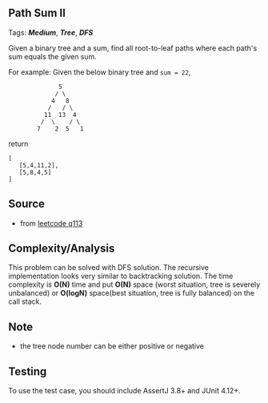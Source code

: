 [comment]: <> (This is a comment, it will not be included. For every question commit to the repository, you should put this readme file in the question/problem folder as a readme file, rename it to README.md)

## Path Sum II
Tags: ___Medium___, ___Tree___, ___DFS___

Given a binary tree and a sum, find all root-to-leaf paths where each path's sum equals the given sum.

For example:
Given the below binary tree and `sum = 22`,
```
              5
             / \
            4   8
           /   / \
          11  13  4
         /  \    / \
        7    2  5   1
```
return
```
[
   [5,4,11,2],
   [5,8,4,5]
]
```

## Source
* from [leetcode q113](https://leetcode.com/problems/path-sum-ii "Path Sum II")

## Complexity/Analysis
This problem can be solved with DFS solution. The recursive implementation looks very similar to backtracking solution.
The time complexity is __O(N)__ time and put __O(N)__ space (worst situation, tree is severely unbalanced) or __O(logN)__ space(best situation, tree is fully balanced) on the call stack.

## Note
* the tree node number can be either positive or negative

## Testing
To use the test case, you should include AssertJ 3.8+ and JUnit 4.12+.
